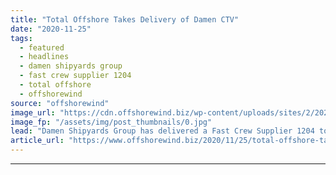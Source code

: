 ```yaml
---
title: "Total Offshore Takes Delivery of Damen CTV"
date: "2020-11-25"
tags: 
  - featured
  - headlines
  - damen shipyards group
  - fast crew supplier 1204
  - total offshore
  - offshorewind
source: "offshorewind"
image_url: "https://cdn.offshorewind.biz/wp-content/uploads/sites/2/2020/11/24134521/Total-Offshore-Takes-Delivery-of-Damen-CTV.jpg"
image_fp: "/assets/img/post_thumbnails/0.jpg"
lead: "Damen Shipyards Group has delivered a Fast Crew Supplier 1204 to Total Offshore B.V."
article_url: "https://www.offshorewind.biz/2020/11/25/total-offshore-takes-delivery-of-damen-ctv/"
---
```


---
